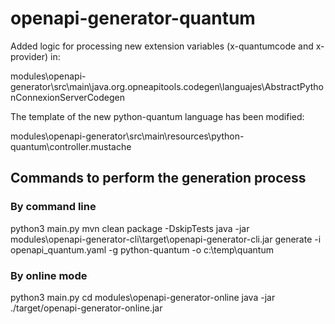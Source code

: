# openapi-generator-quantum

Added logic for processing new extension variables (x-quantumcode and x-provider) in:

modules\openapi-generator\src\main\java.org.opneapitools.codegen\languajes\AbstractPythonConnexionServerCodegen

The template of the new python-quantum language has been modified: 

modules\openapi-generator\src\main\resources\python-quantum\controller.mustache 

## Commands to perform the generation process

### By command line

python3 main.py
mvn clean package -DskipTests
java -jar modules\openapi-generator-cli\target\openapi-generator-cli.jar generate -i openapi_quantum.yaml -g python-quantum -o c:\temp\quantum

### By online mode
python3 main.py
cd modules\openapi-generator-online
java -jar ./target/openapi-generator-online.jar



